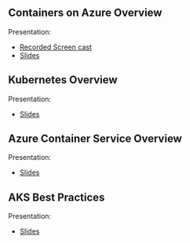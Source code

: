## Containers on Azure Overview

Presentation:
- [Recorded Screen cast](https://youtu.be/V262snZ0R5I)
- [Slides](https://aka.ms/containers-overview)

## Kubernetes Overview

Presentation: 
- [Slides](https://aka.ms/k8s-101)

## Azure Container Service Overview

Presentation:
- [Slides](https://aka.ms/aks-overview)

## AKS Best Practices

Presentation:
- [Slides](https://aka.ms/aks-best-practices)

